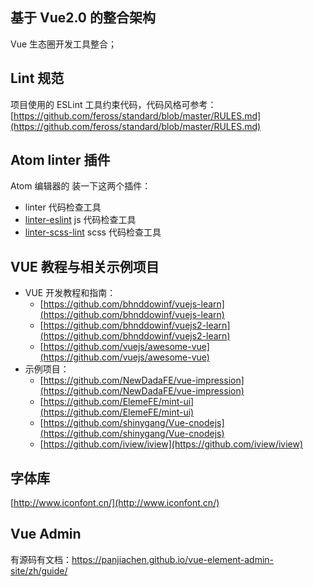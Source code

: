 ## 基于 Vue2.0 的整合架构

Vue 生态圈开发工具整合；

## Lint 规范

项目使用的 ESLint 工具约束代码，代码风格可参考：
[https://github.com/feross/standard/blob/master/RULES.md](https://github.com/feross/standard/blob/master/RULES.md)

## Atom linter 插件

Atom 编辑器的 装一下这两个插件：

-   linter 代码检查工具
-   [linter-eslint](https://atom.io/packages/linter-eslint) js 代码检查工具
-   [linter-scss-lint](https://atom.io/packages/linter-scss-lint) scss 代码检查工具

## VUE 教程与相关示例项目

-   VUE 开发教程和指南：
    -   [https://github.com/bhnddowinf/vuejs-learn](https://github.com/bhnddowinf/vuejs-learn)
    -   [https://github.com/bhnddowinf/vuejs2-learn](https://github.com/bhnddowinf/vuejs2-learn)
    -   [https://github.com/vuejs/awesome-vue](https://github.com/vuejs/awesome-vue)
-   示例项目：
    -   [https://github.com/NewDadaFE/vue-impression](https://github.com/NewDadaFE/vue-impression)
    -   [https://github.com/ElemeFE/mint-ui](https://github.com/ElemeFE/mint-ui)
    -   [https://github.com/shinygang/Vue-cnodejs](https://github.com/shinygang/Vue-cnodejs)
    -   [https://github.com/iview/iview](https://github.com/iview/iview)

## 字体库

[http://www.iconfont.cn/](http://www.iconfont.cn/)

## Vue Admin

有源码有文档：<https://panjiachen.github.io/vue-element-admin-site/zh/guide/>